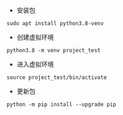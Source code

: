 * 安装包
```shell script
sudo apt install python3.8-venv
```

* 创建虚拟环境

```shell script
python3.8 -m venv project_test
```

* 进入虚拟环境

```shell script
source project_test/bin/activate
```

* 更新包

```shell script
python -m pip install --upgrade pip
```

